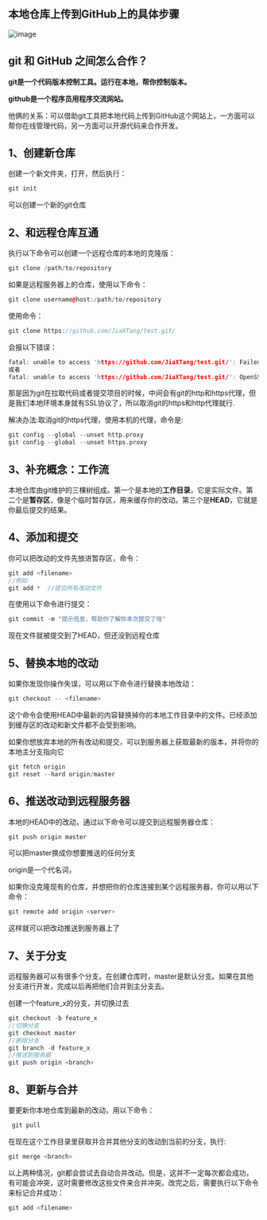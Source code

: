 ## 本地仓库上传到GitHub上的具体步骤
![image](https://user-images.githubusercontent.com/110010605/187809650-c56c6d3e-b035-4ca9-ad87-a320a26439dd.png)

## git 和 GitHub 之间怎么合作？

**git是一个代码版本控制工具。运行在本地，帮你控制版本。**

**github是一个程序员用程序交流网站。** 

他俩的关系：可以借助git工具把本地代码上传到GitHub这个网站上，一方面可以帮你在线管理代码，另一方面可以开源代码来合作开发。

## 1、创建新仓库

创建一个新文件夹，打开，然后执行：

~~~C++
git init
~~~

可以创建一个新的git仓库

## 2、和远程仓库互通

执行以下命令可以创建一个远程仓库的本地的克隆版：

~~~C++
git clone /path/to/repository
~~~

如果是远程服务器上的仓库，使用以下命令：

~~~C++
git clone username@host:/path/to/repository
~~~

使用命令：

~~~C++
git clone https://github.com/JiaXTang/test.git/
~~~

会报以下错误：

~~~C++
fatal: unable to access 'https://github.com/JiaXTang/test.git/': Failed to connect to github.com port 443: Timed out
或者
fatal: unable to access 'https://github.com/JiaXTang/test.git/': OpenSSL SSL_connect: SSL_ERROR_SYSCALL in connection to github.com:443
~~~

那是因为git在拉取代码或者提交项目的时候，中间会有git的http和https代理，但是我们本地环境本身就有SSL协议了，所以取消git的https和http代理就行.

解决办法:取消git的https代理，使用本机的代理，命令是:

~~~C++
git config --global --unset http.proxy
git config --global --unset https.proxy
~~~



## 3、补充概念：工作流

本地仓库由git维护的三棵树组成。第一个是本地的**工作目录**，它是实际文件。第二个是**暂存区**，像是个临时暂存区，用来缓存你的改动。第三个是**HEAD**，它就是你最后提交的结果。

## 4、添加和提交

你可以把改动的文件先放进暂存区，命令：

~~~C++
git add <filename>
//例如
git add *  //提交所有改动文件
~~~

在使用以下命令进行提交：

~~~C++
git commit -m "提示信息，帮助你了解你本次提交了啥"
~~~

现在文件就被提交到了HEAD，但还没到远程仓库

## 5、替换本地的改动

如果你发现你操作失误，可以用以下命令进行替换本地改动：

~~~C++
git checkout -- <filename>
~~~

这个命令会使用HEAD中最新的内容替换掉你的本地工作目录中的文件。已经添加到缓存区的改动和新文件都不会受到影响。

如果你想放弃本地的所有改动和提交，可以到服务器上获取最新的版本，并将你的本地主分支指向它

~~~C++
git fetch origin
git reset --hard origin/master
~~~

## 6、推送改动到远程服务器

本地的HEAD中的改动，通过以下命令可以提交到远程服务器仓库：

~~~C++
git push origin master
~~~

可以把master换成你想要推送的任何分支

origin是一个代名词，

如果你没克隆现有的仓库，并想把你的仓库连接到某个远程服务器，你可以用以下命令：

~~~C++
git remote add origin <server>
~~~

这样就可以把改动推送到服务器上了

## 7、关于分支

远程服务器可以有很多个分支。在创建仓库时，master是默认分支。如果在其他分支进行开发，完成以后再把他们合并到主分支去。

创建一个feature_x的分支，并切换过去

~~~C++
git checkout -b feature_x
//切换分支
git checkout master
//删除分支
git branch -d feature_x
//推送到服务器
git push origin <branch>
~~~

## 8、更新与合并

要更新你本地仓库到最新的改动，用以下命令：

~~~C++
 git pull
~~~

在现在这个工作目录里获取并合并其他分支的改动到当前的分支，执行:

~~~C++
git merge <branch>
~~~
以上两种情况，git都会尝试去自动合并改动。但是，这并不一定每次都会成功，有可能会冲突，这时需要修改这些文件来合并冲突。改完之后，需要执行以下命令来标记合并成功：
~~~C++
git add <filename>
~~~


